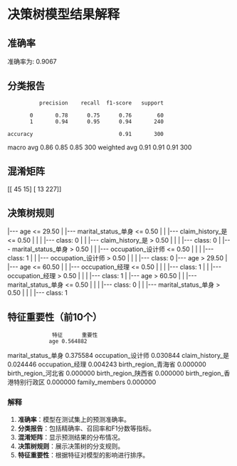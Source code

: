 # 决策树模型结果解释

## 准确率
准确率为: 0.9067

## 分类报告
              precision    recall  f1-score   support

           0       0.78      0.75      0.76        60
           1       0.94      0.95      0.94       240

    accuracy                           0.91       300
   macro avg       0.86      0.85      0.85       300
weighted avg       0.91      0.91      0.91       300

## 混淆矩阵
[[ 45  15]
 [ 13 227]]

## 决策树规则
|--- age <= 29.50
|   |--- marital_status_单身 <= 0.50
|   |   |--- claim_history_是 <= 0.50
|   |   |   |--- class: 0
|   |   |--- claim_history_是 >  0.50
|   |   |   |--- class: 0
|   |--- marital_status_单身 >  0.50
|   |   |--- occupation_设计师 <= 0.50
|   |   |   |--- class: 1
|   |   |--- occupation_设计师 >  0.50
|   |   |   |--- class: 0
|--- age >  29.50
|   |--- age <= 60.50
|   |   |--- occupation_经理 <= 0.50
|   |   |   |--- class: 1
|   |   |--- occupation_经理 >  0.50
|   |   |   |--- class: 1
|   |--- age >  60.50
|   |   |--- marital_status_单身 <= 0.50
|   |   |   |--- class: 0
|   |   |--- marital_status_单身 >  0.50
|   |   |   |--- class: 1


## 特征重要性（前10个）
                  特征      重要性
                 age 0.564882
   marital_status_单身 0.375584
      occupation_设计师 0.030844
     claim_history_是 0.024446
       occupation_经理 0.004243
    birth_region_青海省 0.000000
    birth_region_河北省 0.000000
    birth_region_陕西省 0.000000
birth_region_香港特别行政区 0.000000
      family_members 0.000000

### 解释
1. **准确率**：模型在测试集上的预测准确率。
2. **分类报告**：包括精确率、召回率和F1分数等指标。
3. **混淆矩阵**：显示预测结果的分布情况。
4. **决策树规则**：展示决策树的分支规则。
5. **特征重要性**：根据特征对模型的影响进行排序。
